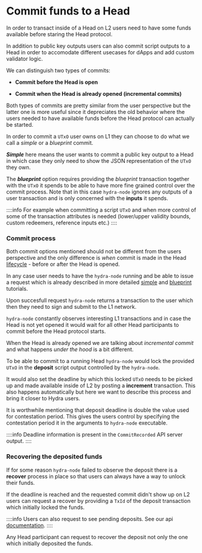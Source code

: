 # Commit funds to a Head


In order to transact inside of a Head on L2 users need to have some funds
available before staring the Head protocol.

In addition to public key outputs users can also commit script outputs to a
Head in order to accomodate different usecases for dApps and add custom validator logic.

We can distinguish two types of commits:

- **Commit before the Head is open**

- **Commit when the Head is already opened (incremental commits)**

Both types of commits are pretty similar from the user perspective but the latter one
is more useful since it depreciates the old behavior where the users needed to
have available funds before the Head protocol can actually be started.

In order to commit a `UTxO` user owns on L1 they can choose to do what we call
a _simple_ or a _blueprint_ commit.

**_Simple_** here means the user wants to commit a public key output to a Head in
which case they only need to show the JSON representation of the `UTxO` they
own.

The **_blueprint_** option requires providing the _blueprint_ transaction
together with the `UTxO` it spends to be able to have more fine grained control
over the commit process. Note that in this case `hydra-node` ignores any
outputs of a user transaction and is only concerned with the **inputs** it spends.

::::info
For example when committing a script `UTxO` and when more control of some of
the transaction attributes is needed (lower/upper validity bounds, custom
redeemers, reference inputs etc.)
::::

### Commit process

Both commit options mentioned should not be different from the users
perspective and the only difference is _when_ commit is made in the Head
[lifecycle](./../protocol-overview#hydra-head-lifecycle) - before or after the Head is opened.

In any case user needs to have the `hydra-node` running and be able to issue a
request which is already described in more detailed
[simple](./../how-to/incremental-commit) and
[blueprint](./../how-to/commit-blueprint) tutorials.

Upon succesfull request `hydra-node` returns a transaction to the user which
then they need to sign and submit to the L1 network.

`hydra-node` constantly observes interesting L1 transactions and in case the
Head is not yet opened it would wait for all other Head participants to commit
before the Head protocol starts.

When the Head is already opened we are talking about _incremental commit_ and
what happens _under the hood_ is a bit different.

To be able to commit to a running Head `hydra-node` would lock the provided
`UTxO` in the **deposit** script output controlled by the `hydra-node`.

It would also set the deadline by which this locked `UTxO` needs to be picked
up and made available inside of L2 by posting a **increment** transaction. This
also happens automatically but here we want to describe this process and bring
it closer to Hydra users.

It is worthwhile mentioning that deposit deadline is double the value used for
contestation period. This gives the users control by specifying the
contestation period it in the arguments to `hydra-node` executable.

::::info
Deadline information is present in the `CommitRecorded` API server output.
::::


### Recovering the deposited funds

If for some reason `hydra-node` failed to observe the deposit there is a
**recover** process in place so that users can always have a way to unlock
their funds.

If the deadline is reached and the requested commit didn't show up on L2
users can request a recover by providing a `TxId` of the deposit transaction
which initially locked the funds.

::::info
Users can also request to see pending deposits. See our api [documentation](/api-reference).
::::

Any Head participant can request to recover the deposit not only the one which initially deposited the funds.









